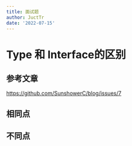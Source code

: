 ```yaml
---
title: 面试题
author: JuctTr
date: '2022-07-15'
---
```

# Type 和 Interface的区别

## 参考文章

https://github.com/SunshowerC/blog/issues/7

## 相同点



## 不同点

